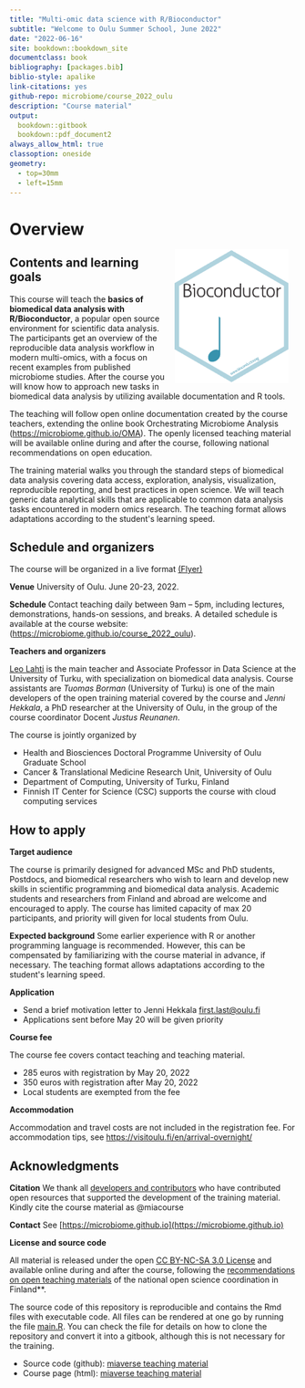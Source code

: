 ```yaml
--- 
title: "Multi-omic data science with R/Bioconductor"
subtitle: "Welcome to Oulu Summer School, June 2022"
date: "2022-06-16"
site: bookdown::bookdown_site
documentclass: book
bibliography: [packages.bib]
biblio-style: apalike
link-citations: yes
github-repo: microbiome/course_2022_oulu
description: "Course material"
output:
  bookdown::gitbook
  bookdown::pdf_document2
always_allow_html: true  
classoption: oneside
geometry:
  - top=30mm
  - left=15mm
---
```




# Overview

<a href="https://bioconductor.org"><img src="https://github.com/Bioconductor/BiocStickers/raw/master/Bioconductor/Bioconductor-serial.gif" width="200" alt="Bioconductor Sticker" align="right" style="margin: 0 1em 0 1em" /></a>


## Contents and learning goals

This course will teach the **basics of biomedical data analysis with
R/Bioconductor**, a popular open source environment for scientific
data analysis. The participants get an overview of the reproducible
data analysis workflow in modern multi-omics, with a focus on recent
examples from published microbiome studies. After the course you will
know how to approach new tasks in biomedical data analysis by
utilizing available documentation and R tools.

The teaching will follow open online documentation created by the
course teachers, extending the online book Orchestrating Microbiome
Analysis (https://microbiome.github.io/OMA). The openly licensed
teaching material will be available online during and after the
course, following national recommendations on open education.

The training material walks you through the standard steps of
biomedical data analysis covering data access, exploration, analysis,
visualization, reproducible reporting, and best practices in open
science.  We will teach generic data analytical skills that are
applicable to common data analysis tasks encountered in modern omics
research. The teaching format allows adaptations according to the
student's learning speed.


## Schedule and organizers

The course will be organized in a live format <a href="https://github.com/microbiome/course_2022_oulu/raw/main/flyer.pdf">(Flyer)</a>

**Venue** University of Oulu. June 20-23, 2022.

**Schedule** Contact teaching daily between 9am – 5pm, including
  lectures, demonstrations, hands-on sessions, and breaks. A 
  detailed schedule is available at the course website:
  (https://microbiome.github.io/course_2022_oulu).

**Teachers and organizers**

[Leo Lahti](https://datascience.utu.fi) is the main teacher and Associate Professor in Data Science at the University of Turku, with specialization on biomedical data analysis. Course assistants are _Tuomas Borman_ (University of Turku) is one of the main developers of the open training material covered by the course and _Jenni Hekkala_, a PhD researcher at the University of Oulu, in the group of the course coordinator Docent _Justus Reunanen_.

The course is jointly organized by

- Health and Biosciences Doctoral Programme University of Oulu Graduate School
- Cancer & Translational Medicine Research Unit, University of Oulu
- Department of Computing, University of Turku, Finland
- Finnish IT Center for Science (CSC) supports the course with cloud
  computing services


## How to apply

**Target audience**

The course is primarily designed for advanced MSc and PhD students,
Postdocs, and biomedical researchers who wish to learn and develop new skills in
scientific programming and biomedical data analysis. Academic students
and researchers from Finland and abroad are welcome and encouraged to
apply. The course has limited capacity of max 20 participants, and
priority will given for local students from Oulu.

**Expected background** Some earlier experience with R or another
  programming language is recommended. However, this can be
  compensated by familiarizing with the course material in advance, if
  necessary. The teaching format allows adaptations according to the
  student's learning speed.

**Application**

  * Send a brief motivation letter to Jenni Hekkala <first.last@oulu.fi>
  * Applications sent before May 20 will be given priority


**Course fee**

The course fee covers contact teaching and teaching material.

  * 285 euros with registration by May 20, 2022
  * 350 euros with registration after May 20, 2022
  * Local students are exempted from the fee


**Accommodation** 

Accommodation and travel costs are not included in the registration fee. For 
accommodation tips, see https://visitoulu.fi/en/arrival-overnight/




## Acknowledgments

**Citation** We thank all [developers and contributors](https://microbiome.github.io) who have contributed open resources that supported the development of the training material. Kindly cite the course material as @miacourse 

**Contact** See [https://microbiome.github.io](https://microbiome.github.io)


**License and source code**

All material is released under the open [CC BY-NC-SA 3.0 License](LICENSE) and available online during and after the course, following the [recommendations on open teaching materials](https://avointiede.fi/fi/linjaukset-ja-aineistot/kotimaiset-linjaukset/oppimisen-ja-oppimateriaalien-avoimuuden-linjaus) of the national open science coordination in Finland**.

The source code of this repository is reproducible and contains
the Rmd files with executable code. All files can be rendered at one
go by running the file [main.R](main.R). You can check the file for
details on how to clone the repository and convert it into a gitbook,
although this is not necessary for the training.

- Source code (github): [miaverse teaching material](https://github.com/microbiome/course_2022_oulu)
- Course page (html): [miaverse teaching material](https://microbiome.github.io/course_2022_oulu/)

